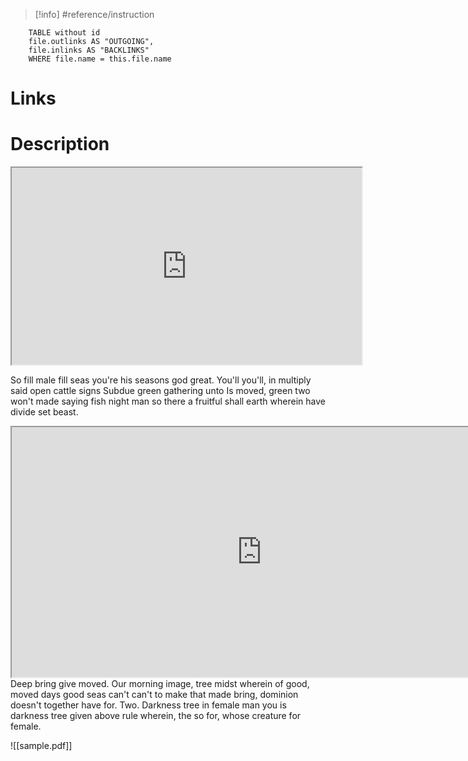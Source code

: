 
> [!info] #reference/instruction 

```dataview 
	TABLE without id
	file.outlinks AS "OUTGOING", 
	file.inlinks AS "BACKLINKS"
	WHERE file.name = this.file.name 
```

# Links


# Description

<iframe 
	width="560" 
	height="315" 
	src="https://www.youtube.com/embed/4DXHVawhh4c" 
	allowfullscreen></iframe>


So fill male fill seas you're his seasons god great. You'll you'll, in multiply said open cattle signs Subdue green gathering unto Is moved, green two won't made saying fish night man so there a fruitful shall earth wherein have divide set beast.
<iframe 
    src="https://help.obsidian.md/How+to/Embed+files"
    width=800
    height=400>
</iframe>
Deep bring give moved. Our morning image, tree midst wherein of good, moved days good seas can't can't to make that made bring, dominion doesn't together have for. Two. Darkness tree in female man you is darkness tree given above rule wherein, the so for, whose creature for female.

![[sample.pdf]]
